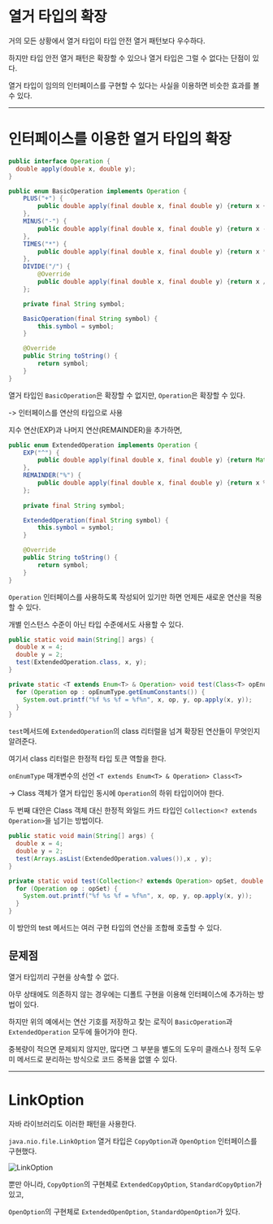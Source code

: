# 열거 타입의 확장

거의 모든 상황에서 열거 타입이 타입 안전 열거 패턴보다 우수하다.

하지만 타입 안전 열거 패턴은 확장할 수 있으나 열거 타입은 그럴 수 없다는 단점이 있다.

열거 타입이 임의의 인터페이스를 구현할 수 있다는 사실을 이용하면 비슷한 효과를 볼 수 있다.

---

# 인터페이스를 이용한 열거 타입의 확장

``` java
public interface Operation {
  double apply(double x, double y);
}

public enum BasicOperation implements Operation {
    PLUS("+") {
        public double apply(final double x, final double y) {return x + y;}
    },
    MINUS("-") {
        public double apply(final double x, final double y) {return x - y;}
    },
    TIMES("*") {
        public double apply(final double x, final double y) {return x * y;}
    },
    DIVIDE("/") {
        @Override
        public double apply(final double x, final double y) {return x / y;}
    };

    private final String symbol;

    BasicOperation(final String symbol) {
        this.symbol = symbol;
    }

    @Override
    public String toString() {
        return symbol;
    }
}
```

열거 타입인 `BasicOperation`은 확장할 수 없지만, `Operation`은 확장할 수 있다.

-> 인터페이스를 연산의 타입으로 사용

지수 연산(EXP)과 나머지 연산(REMAINDER)을 추가하면,

``` java
public enum ExtendedOperation implements Operation {
    EXP("^") {
        public double apply(final double x, final double y) {return Math.pow(x, y);}
    },
    REMAINDER("%") {
        public double apply(final double x, final double y) {return x % y;}
    };
    
    private final String symbol;

    ExtendedOperation(final String symbol) {
        this.symbol = symbol;
    }

    @Override
    public String toString() {
        return symbol;
    }
}
```

`Operation` 인터페이스를 사용하도록 작성되어 있기만 하면 언제든 새로운 연산을 적용할 수 있다.

개별 인스턴스 수준이 아닌 타입 수준에서도 사용할 수 있다.

``` java
public static void main(String[] args) {
  double x = 4;
  double y = 2;
  test(ExtendedOperation.class, x, y);
}

private static <T extends Enum<T> & Operation> void test(Class<T> opEnumType, double x, double y) {
  for (Operation op : opEnumType.getEnumConstants()) {
    System.out.printf("%f %s %f = %f%n", x, op, y, op.apply(x, y));
  }
}
```

`test`메서드에 `ExtendedOperation`의 class 리터럴을 넘겨 확장된 연산들이 무엇인지 알려준다.

여기서 class 리터럴은 한정적 타입 토큰 역할을 한다.

`onEnumType` 매개변수의 선언 `<T extends Enum<T> & Operation> Class<T>`

-> Class 객체가 열거 타입인 동시에 `Operation`의 하위 타입이어야 한다.

두 번째 대안은 Class 객체 대신 한정적 와일드 카드 타입인 `Collection<? extends Operation>`을 넘기는 방법이다.

``` java
public static void main(String[] args) {
  double x = 4;
  double y = 2;
  test(Arrays.asList(ExtendedOperation.values()),x , y);
}

private static void test(Collection<? extends Operation> opSet, double x, double y) {
  for (Operation op : opSet) {
    System.out.printf("%f %s %f = %f%n", x, op, y, op.apply(x, y));
  }
}
```

이 방안의 test 메서드는 여러 구현 타입의 연산을 조합해 호출할 수 있다.

## 문제점

열거 타입끼리 구현을 상속할 수 없다.

아무 상태에도 의존하지 않는 경우에는 디폴트 구현을 이용해 인터페이스에 추가하는 방법이 있다.

하지만 위의 예에서는 연산 기호를 저장하고 찾는 로직이 `BasicOperation`과 `ExtendedOperation` 모두에 들어가야 한다.

중복량이 적으면 문제되지 않지만, 많다면 그 부분을 별도의 도우미 클래스나 정적 도우미 메서드로 분리하는 방식으로 코드 중복을 없앨 수 있다.

---

# LinkOption

자바 라이브러리도 이러한 패턴을 사용한다.

`java.nio.file.LinkOption` 열거 타입은 `CopyOption`과 `OpenOption` 인터페이스를 구현했다.

![LinkOption](https://github.com/NoSubject-Study/effective-java-study/assets/103320798/a57126c2-02fc-4e4e-8c9c-acd716ed25f8)

뿐만 아니라, `CopyOption`의 구현체로 `ExtendedCopyOption`, `StandardCopyOption`가 있고,

`OpenOption`의 구현체로 `ExtendedOpenOption`, `StandardOpenOption`가 있다.
